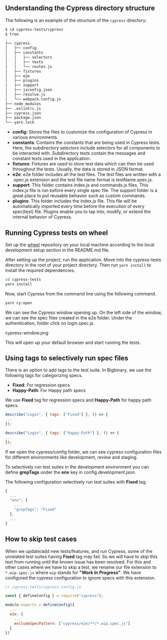 ## Understanding the Cypress directory structure

The following is an example of the structure of the `cypress` directory:

```bash
$ cd cypress-tests/cypress
$ tree
.
├── cypress
│   ├── config
│   ├── constants
│   │   ├── selectors
│   │   ├── texts
│   │   └── routes.js
│   ├── fixtures
│   ├── e2e
│   ├── plugins
│   ├── support
│   ├── jsconfig.json
│   ├── resolve.js
│   └── webpack.config.js
├── node_modules
├── .eslintrc.js
├── cypress.json
├── package.json
└── yarn.lock
```

- **config**: Stores the files to customize the configuration of Cypress in
  various environments.
- **constants**: Contains the constants that are being used in Cypress tests.
  Here, the subdirectory selectors include selectors for all components to be
  interacted with. Subdirectory texts contain the messages and constant texts
  used in the application.
- **fixtures**: Fixtures are used to store test data which can then be used
  throughout the tests. Usually, the data is stored in JSON format.
- **e2e**: e2e folder includes all the test files. The test files are written
  with a .spec.js extension and the test file name format is testName.spec.js.
- **support**: This folder contains index.js and commands.js files. This
  index.js file is run before every single spec file. The support folder is a
  great place to put reusable behavior such as custom commands.
- **plugins**: This folder includes the index.js file. This file will be
  automatically imported every time before the execution of every spec(test)
  file. Plugins enable you to tap into, modify, or extend the internal behavior
  of Cypress.

## Running Cypress tests on wheel

Set up the [wheel](https://github.com/bigbinary/wheel) repository on your local
machine according to the local development setup section in the README.md file.

After setting up the project, run the application. Move into the cypress-tests
directory in the root of your project directory. Then run `yarn install` to
install the required dependencies.

```bash
cd cypress-tests
yarn install
```

Now, start Cypress from the command line using the following command.

```bash
yarn cy:open
```

We can see the Cypress window opening up. On the left side of the window, we can
see the spec files created in the e2e folder. Under the authentication, folder
click on login.spec.js.

<image>cypress-window.png</image>

This will open up your default browser and start running the tests.

## Using tags to selectively run spec files

There is an option to add tags to the test suite. In Bigbinary, we use the
following tags for categorizing specs.

- **Fixed**: For regression specs
- **Happy-Path**: For Happy path specs

We use **Fixed** tag for regression specs and **Happy-Path** for happy path specs.

```js
describe("Login", { tags: ["Fixed"] }, () => {
...
});
```

```js
describe("Login", { tags: ["Happy-Path"] }, () => {
...
});
```

If we open the cypress/config folder, we can see cypress configuration files for
different environments like development, review and staging.

To selectively run test suites in the development environment you can define
**grepTags** under the **env** key in config.development.json.

The following configuration selectively run test suites with **Fixed** tag.

```js
{
  ...
  "env": {
    ...
    "grepTags": "Fixed"
  },
  ...
}
```

## How to skip test cases

When we update/add new tests/features, and run Cypress, some of the unrelated test
suites having **Fixed** tag may fail. So we will have to skip this test from running
until the known issue has been resolved. For this and other cases where we have to skip a test,
we rename our file extension to `*.wip.spec.js` where `wip` stands for **"Work In Progress"**.
We have configured the cypress configuration to ignore specs with this extension.

```js
// cypress-tests/cypress.config.js

const { defineConfig } = require("cypress");

module.exports = defineConfig({
  ...
  e2e: {
    ...
    excludeSpecPattern: ["cypress/e2e/**/*.wip.spec.js"]
  }
})
```
